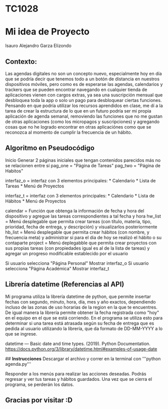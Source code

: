 # TC1028
# Mi idea de Proyecto
Isauro Alejandro Garza Elizondo

## **Contexto**:
Las agendas digitales no son un concepto nuevo, especialmente hoy en día que se podría decir que tenemos todo a un botón de distancia en nuestros dispositivos móviles, pero como es de esperarse las agendas,
calendarios y trackers que se pueden encontrar navegando en cualquier tienda de aplicaciones vienen con cargos extras, ya sea una suscripción mensual que desbloquea toda la app o solo un pago para desbloquear
ciertas funciones.
Pensando en que podría utilizar los recursos aprendidos en clase, me dí a la tarea de crear la estructura de lo que en un futuro podría ser mi propia aplicación de agenda semanal, removiendo las funciones que no  me gustan de otras aplicaciones (como los micropagos y suscripciones) y agregando cosas que no he logrado encontrar en otras aplicaciónes como que se reconozca al momento de cumplir la frecuencia de un hábito.

## **Algoritmo en Pseudocódigo**
Inicio
Generar 2 páginas iniciales que tengan contenidos parecidos más no se relacionen entre sí
pag_one = "Página de Tareas"
pag_two = "Página de Habitos"

interfaz_o = interfaz con 3 elementos principales:
                * Calendario
                * Lista de Tareas
                * Menú de Proyectos

interfaz_t = interfaz con 3 elementos principales:
                * Calendario
                * Lista de Hábitos
                * Menú de Proyectos

calendar = Función que obtenga la información de fecha y hora del dispositivo y agregue las tareas correspondientes a tal fecha y hora
hw_list = Menú desplegable que permita crear tareas (con título, materia, tipo, prioridad, fecha de entrega, y descripción) y visualizarlos posteriormente
hb_list = Menú desplegable que permita crear hábitos (con nombre, y frecuencia meta) y administrar si para el dia de hoy se realizó el hábito o su contaparte
project = Menú deplegabble que permita crear proyectos con sus propias tareas (con propiedades igual es al de la lista de tareas) y agregar un progreso modificable establecido por el usuario

Si usuario selecciona "Página Personal"
  Mostrar interfaz_o
Si usuario selecciona "Página Académica"
  Mostrar interfaz_t

## Librería datetime (Referencias al API)
Mi programa utiliza la librería datetime de python, que permite insertar fechas con segundo, minuto, hora, día, mes y año exactos, dependiendo incluso de las zonas de uso horarias de la region en la que te encuentres.
De igual manera la librería permite obtener la fecha registrada como "hoy" en el equipo en el que se está corriendo. En el programa se utiliza esto para determinar si una tarea está atrasada según su fecha de entrega que es pedida al usuario utilizando la librería, que da formato de DD-MM-YYYY a lo que se ingrese.

datetime — Basic date and time types. (2019). Python Documentation. https://docs.python.org/3/library/datetime.html#examples-of-usage-date

‌## **Instrucciones**
Descargar el archivo y correr en la terminal con
'''python agenda.py'''

Responder a los menús para realizar las acciones deseadas.
Podrás regresar y ver tus tareas y hábitos guardados.
Una vez que se cierra el programa, se perderán los datos.

## **Gracias por visitar :D**

